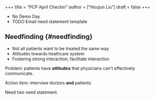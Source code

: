 +++
title = "PCP April Checkin"
author = ["Houjun Liu"]
draft = false
+++

-   No Demo Day
-   TODO Email need statement template


## Needfinding {#needfinding}

-   Not all patients want to be treated the same way
-   Attitudes towards heathcare system
-   Fostering strong interaction; facilitate interaction

Problem: patients have **attitudes** that physicians can't effectively communicate.

Action item: interview doctors ****and**** patients

Need two need statement.
